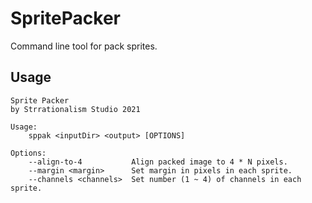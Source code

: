 # SpritePacker
Command line tool for pack sprites.

## Usage

```
Sprite Packer
by Strrationalism Studio 2021

Usage:
    sppak <inputDir> <output> [OPTIONS]

Options:
    --align-to-4           Align packed image to 4 * N pixels.
    --margin <margin>      Set margin in pixels in each sprite.
    --channels <channels>  Set number (1 ~ 4) of channels in each sprite.
```

